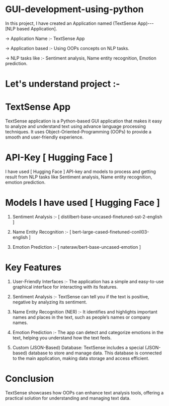 # GUI-development-using-python
In this project, I have created an Application named (TextSense App)---[NLP based Application]. 

-> Application Name :- TextSense App 

-> Application based :- Using OOPs concepts on NLP tasks.

-> NLP tasks like :-  Sentiment analysis, Name entity recognition, Emotion prediction. 

# Let's understand project :-

# TextSense App

TextSense application is a Python-based GUI application that makes it easy to analyze and understand text using advance language processing techniques. 
It uses Object-Oriented-Programming (OOPs) to provide a smooth and user-friendly experience.

# API-Key [ Hugging Face ]

I have used [ Hugging Face ] API-key and models to process and getting result from NLP tasks like Sentiment analysis, Name entity recognition, emotion prediction.

# Models I have used [ Hugging Face ]

1. Sentiment Analysis :- [ distilbert-base-uncased-finetuned-sst-2-english ]

2. Name Entity Recognition :- [ bert-large-cased-finetuned-conll03-english ]

3. Emotion Prediction :- [ nateraw/bert-base-uncased-emotion ]

# Key Features
1. User-Friendly Interfaces :- The application has a simple and easy-to-use graphical interface for interacting with its features.

2. Sentiment Analysis :- TextSense can tell you if the text is positive, negative by analyzing its sentiment.

3. Name Entity Recognition (NER) :- It identifies and highlights important names and places in the text, such as people’s names or company names.

4. Emotion Prediction :- The app can detect and categorize emotions in the text, helping you understand how the text feels.

5. Custom (JSON-Based) Database: TextSense includes a special (JSON-based) database to store and manage data. This database is connected to the main application, making data storage and access efficient.

# Conclusion
TextSense showcases how OOPs can enhance text analysis tools, offering a practical solution for understanding and managing text data.
